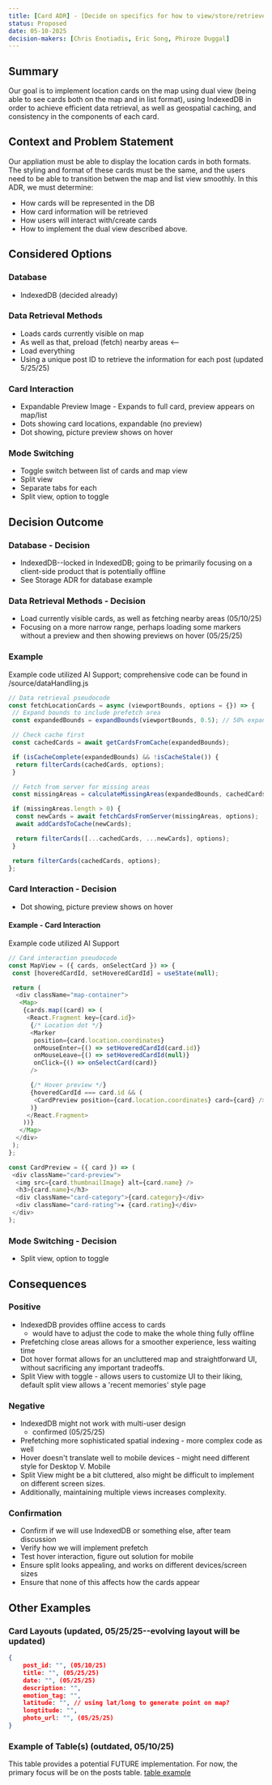 ```yaml
---
title: [Card ADR] - [Decide on specifics for how to view/store/retrieve cards]
status: Proposed
date: 05-10-2025
decision-makers: [Chris Enotiadis, Eric Song, Phiroze Duggal]
---
```


## Summary

Our goal is to implement location cards on the map using dual view (being able to see cards both on the map and in list format), using IndexedDB in order to achieve efficient data retrieval, as well as geospatial caching, and consistency in the components of each card.

## Context and Problem Statement

Our appliation must be able to display the location cards in both formats. The styling and format of these cards must be the same, and the users need to be able to transition betwen the map and list view smoothly. In this ADR, we must determine:

- How cards will be represented in the DB
- How card information will be retrieved
- How users will interact with/create cards
- How to implement the dual view described above.

## Considered Options

### Database

- IndexedDB (decided already)

### Data Retrieval Methods

- Loads cards currently visible on map
- As well as that, preload (fetch) nearby areas <--
- Load everything
- Using a unique post ID to retrieve the information for each post (updated 5/25/25)

### Card Interaction

- Expandable Preview Image - Expands to full card, preview appears on map/list
- Dots showing card locations, expandable (no preview)
- Dot showing, picture preview shows on hover

### Mode Switching

- Toggle switch between list of cards and map view
- Split view
- Separate tabs for each
- Split view, option to toggle

## Decision Outcome

### Database - Decision

- IndexedDB--locked in IndexedDB; going to be primarily focusing on a client-side product that is potentially offline
- See Storage ADR for database example

### Data Retrieval Methods - Decision

- Load currently visible cards, as well as fetching nearby areas (05/10/25)
- Focusing on a more narrow range, perhaps loading some markers without a preview and then showing previews on hover (05/25/25)

### Example

Example code utilized AI Support; comprehensive code can be found in /source/dataHandling.js

```js
// Data retrieval pseudocode
const fetchLocationCards = async (viewportBounds, options = {}) => {
 // Expand bounds to include prefetch area
 const expandedBounds = expandBounds(viewportBounds, 0.5); // 50% expansion (example)

 // Check cache first
 const cachedCards = await getCardsFromCache(expandedBounds);

 if (isCacheComplete(expandedBounds) && !isCacheStale()) {
  return filterCards(cachedCards, options);
 }

 // Fetch from server for missing areas
 const missingAreas = calculateMissingAreas(expandedBounds, cachedCards);

 if (missingAreas.length > 0) {
  const newCards = await fetchCardsFromServer(missingAreas, options);
  await addCardsToCache(newCards);

  return filterCards([...cachedCards, ...newCards], options);
 }

 return filterCards(cachedCards, options);
};
```

### Card Interaction - Decision

- Dot showing, picture preview shows on hover

#### Example - Card Interaction

Example code utilized AI Support

```js
// Card interaction pseudocode
const MapView = ({ cards, onSelectCard }) => {
 const [hoveredCardId, setHoveredCardId] = useState(null);

 return (
  <div className="map-container">
   <Map>
    {cards.map((card) => (
     <React.Fragment key={card.id}>
      {/* Location dot */}
      <Marker
       position={card.location.coordinates}
       onMouseEnter={() => setHoveredCardId(card.id)}
       onMouseLeave={() => setHoveredCardId(null)}
       onClick={() => onSelectCard(card)}
      />

      {/* Hover preview */}
      {hoveredCardId === card.id && (
       <CardPreview position={card.location.coordinates} card={card} />
      )}
     </React.Fragment>
    ))}
   </Map>
  </div>
 );
};

const CardPreview = ({ card }) => (
 <div className="card-preview">
  <img src={card.thumbnailImage} alt={card.name} />
  <h3>{card.name}</h3>
  <div className="card-category">{card.category}</div>
  <div className="card-rating">★ {card.rating}</div>
 </div>
);
```

### Mode Switching - Decision

- Split view, option to toggle

## Consequences

### Positive

- IndexedDB provides offline access to cards
  - would have to adjust the code to make the whole thing fully offline
- Prefetching close areas allows for a smoother experience, less waiting time
- Dot hover format allows for an uncluttered map and straightforward UI, without sacrificing any important tradeoffs.
- Split View with toggle - allows users to customize UI to their liking, default split view allows a 'recent memories' style page

### Negative

- IndexedDB might not work with multi-user design
  - confirmed (05/25/25)
- Prefetching more sophisticated spatial indexing - more complex code as well
- Hover doesn't translate well to mobile devices - might need different style for Desktop V. Mobile
- Split View might be a bit cluttered, also might be difficult to implement on different screen sizes.
- Additionally, maintaining multiple views increases complexity.

### Confirmation

- Confirm if we will use IndexedDB or something else, after team discussion
- Verify how we will implement prefetch
- Test hover interaction, figure out solution for mobile
- Ensure split looks appealing, and works on different devices/screen sizes
- Ensure that none of this affects how the cards appear

## Other Examples

### Card Layouts (updated, 05/25/25--evolving layout will be updated)

```json
{
    post_id: "", (05/10/25)
    title: "", (05/25/25)
    date: "", (05/25/25)
    description: "",
    emotion_tag: "",
    latitude: "", // using lat/long to generate point on map?
    longtitude: "",
    photo_url: "", (05/25/25)
}
```

### Example of Table(s) (outdated, 05/10/25)

This table provides a potential FUTURE implementation. For now, the primary focus will be on the posts table.
[table example](dataStructuresFlowChart.png)

